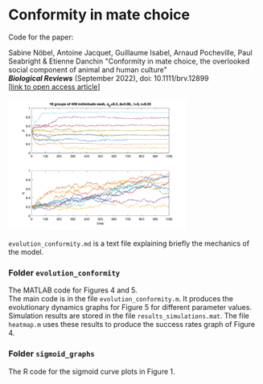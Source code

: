 # Conformity in mate choice
 
Code for the paper:

Sabine Nöbel, Antoine Jacquet, Guillaume Isabel, Arnaud Pocheville, Paul Seabright & Etienne Danchin   "Conformity in mate choice, the overlooked social component of animal and human culture"  
<i>**Biological Reviews**</i> (September 2022), doi: 10.1111/brv.12899  
[<a href="https://doi.org/10.1111/brv.12899">link to open access article</a>]


<img title="" alt="" width="70%" height="auto" src="evolution_conformity/Figs/randmatch q0.2 d0.05 b5.00  r0.05.png">


`evolution_conformity.md` is a text file explaining briefly the mechanics of the model.


### Folder `evolution_conformity`

The MATLAB code for Figures 4 and 5.  
The main code is in the file `evolution_conformity.m`. It produces the evolutionary dynamics graphs for Figure 5 for different parameter values. 
Simulation results are stored in the file `results_simulations.mat`. 
The file `heatmap.m` uses these results to produce the success rates graph of Figure 4.


### Folder `sigmoid_graphs`
The R code for the sigmoid curve plots in Figure 1.


